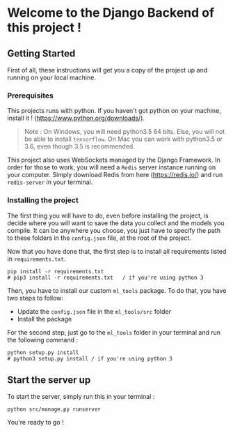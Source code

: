 # Welcome to the Django Backend of this project !

## Getting Started

First of all, these instructions will get you a copy of the project up and running on your local machine.

### Prerequisites

This projects runs with python. If you haven't got python on your machine, install it ! (https://www.python.org/downloads/).

> Note : On Windows, you will need python3.5 64 bits. Else, you will not be able to install `tensorflow`. On Mac you can work with python3.5 or 3.6, even though 3.5 is recommended.

This project also uses WebSockets managed by the Django Framework. In order for those to work, you will need a `Redis` server instance running on your computer. Simply download Redis from here (https://redis.io/) and run `redis-server` in your terminal.

### Installing the project

The first thing you will have to do, even before installing the project, is decide where you will want to save the data you collect and the models you compile.
It can be anywhere you choose, you just have to specify the path to these folders in the `config.json` file, at the root of the project.

Now that you have done that, the first step is to install all requirements listed in `requirements.txt`.
```
pip install -r requirements.txt
# pip3 install -r requirements.txt   / if you're using python 3
```

Then, you have to install our custom `ml_tools` package. To do that, you have two steps to follow:
* Update the `config.json` file in the `ml_tools/src` folder
* Install the package

For the second step, just go to the `ml_tools` folder in your terminal and run the following command : 
```
python setup.py install
# python3 setup.py install / if you're using python 3
```

## Start the server up

To start the server, simply run this in your terminal :
```
python src/manage.py runserver
```

You're ready to go !